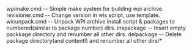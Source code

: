 wpimake.cmd -- Simple make system for building wpi archive.
revisioner.cmd -- Change version in wis script, use template.
wicunpack.cmd -- Unpack WPI archive install script & packages
                 to numbered(similar to package number) dirs.
inspackage -- Insert empty packkage directory and renumber all
              other dirs.
delpackage -- Delete package directory(and content!) and renumber
              all other dirs/*